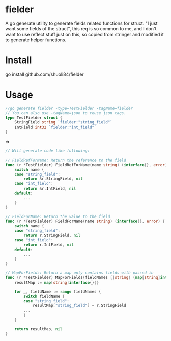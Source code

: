 # fielder
A go generate utility to generate fields related functions for struct.
"I just want some fields of the struct", this req is so common to me, and I don't want to use reflect stuff just on this, so copied from stringer and modified it to generate helper functions.

# Install
go install github.com/shuoli84/fielder

# Usage
```go
//go generate fielder -type=TestFielder -tagName=fielder
// You can also use -tagName=json to reuse json tags.
type TestFielder struct {
    StringField string `fielder:"string_field"`
    IntField int32 `fielder:"int_field"`
}
```

=>

```go
// Will generate code like following:

// FieldRefForName: Return the reference to the field
func (r *TestFielder) FieldRefForName(name string) (interface{}, error) {
    switch name {
    case "string_field":
        return &r.StringField, nil
    case "int_field":
        return &r.IntField, nil
    default:
        ...
    }
}

// FieldForName: Return the value to the field
func (r *TestFielder) FieldForName(name string) (interface{}, error) {
    switch name {
    case "string_field":
        return r.StringField, nil
    case "int_field":
        return r.IntField, nil
    default:
        ...
    }
}

// MapForFields: Return a map only contains fields with passed in
func (r *TestFielder) MapForFields(fieldNames []string) (map[string]interface{}, error) {
    resultMap := map[string]interface{}{}

    for _, fieldName := range fieldNames {
        switch fieldName {
        case "string_field":
            resultMap["string_field"] = r.StringField
        ...
        }
    }

    return resultMap, nil
}
```

